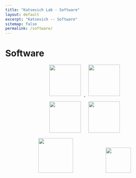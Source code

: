 ```yaml
---
title: "Katsevich Lab - Software"
layout: default
excerpt: "Katsevich -- Software"
sitemap: false
permalink: /software/
---
```


# Software

<p style="text-align:center;">
<a href="https://katsevich-lab.github.io/sceptre/">
<img src="{{ site.url }}{{ site.baseurl }}/images/sceptre-hex-annotated.png" style="width:100px;margin:0px 10px">
</a>  
<a href="https://timothy-barry.github.io/ondisc/">
  <img src="{{ site.url }}{{ site.baseurl }}/images/ondisc-hex-annotated.png" style="width:100px;margin:0px 10px">
</a>  
</p>

<p style="text-align:center;">
  <img src="{{ site.url }}{{ site.baseurl }}/images/sceptre-hex-annotated.png" style="width:100px;margin:0px 10px">
  <img src="{{ site.url }}{{ site.baseurl }}/images/ondisc-hex-annotated.png" style="width:100px;margin:0px 10px">
</p>

<p style="text-align:center;">
  <img src="{{ site.url }}{{ site.baseurl }}/images/logopic/nsf-logo.png" style="height:110px;margin:0px 50px">
  <img src="{{ site.url }}{{ site.baseurl }}/images/logopic/wharton_analytics.png" style="height:80px;margin:0px 50px">
</p>